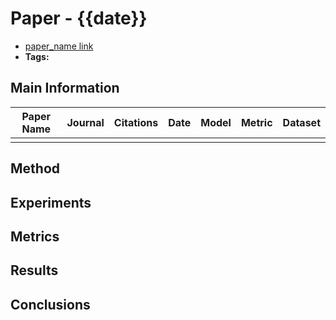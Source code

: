# Paper - {{date}}

- [paper_name link]()
- **Tags:** 

## Main Information

| Paper Name | Journal | Citations | Date | Model | Metric | Dataset |
| ---------- | ------- | --------- | ---- | ----- | ------ | ------- |
|            |         |           |      |       |        |         |


## Method

## Experiments

## Metrics

## Results

## Conclusions
